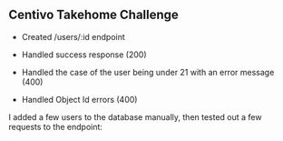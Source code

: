 ## Centivo Takehome Challenge

- Created /users/:id endpoint

- Handled success response (200)

- Handled the case of the user being under 21 with an error message (400)

- Handled Object Id errors (400)

I added a few users to the database manually, then tested out a few requests to the endpoint: